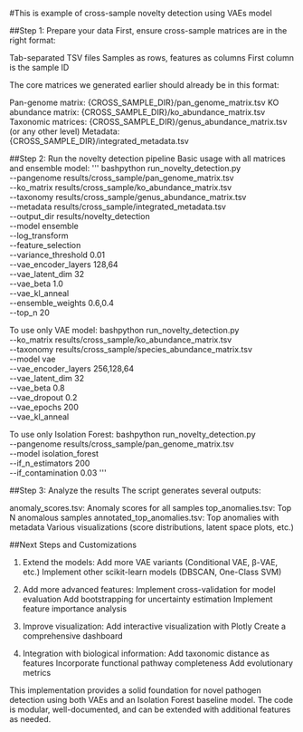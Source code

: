#This is example of cross-sample novelty detection using VAEs model

##Step 1: Prepare your data
First, ensure cross-sample matrices are in the right format:

Tab-separated TSV files
Samples as rows, features as columns
First column is the sample ID

The core matrices we generated earlier should already be in this format:

Pan-genome matrix: {CROSS_SAMPLE_DIR}/pan_genome_matrix.tsv
KO abundance matrix: {CROSS_SAMPLE_DIR}/ko_abundance_matrix.tsv
Taxonomic matrices: {CROSS_SAMPLE_DIR}/genus_abundance_matrix.tsv (or any other level)
Metadata: {CROSS_SAMPLE_DIR}/integrated_metadata.tsv

##Step 2: Run the novelty detection pipeline
Basic usage with all matrices and ensemble model:
'''
bashpython run_novelty_detection.py \
  --pangenome results/cross_sample/pan_genome_matrix.tsv \
  --ko_matrix results/cross_sample/ko_abundance_matrix.tsv \
  --taxonomy results/cross_sample/genus_abundance_matrix.tsv \
  --metadata results/cross_sample/integrated_metadata.tsv \
  --output_dir results/novelty_detection \
  --model ensemble \
  --log_transform \
  --feature_selection \
  --variance_threshold 0.01 \
  --vae_encoder_layers 128,64 \
  --vae_latent_dim 32 \
  --vae_beta 1.0 \
  --vae_kl_anneal \
  --ensemble_weights 0.6,0.4 \
  --top_n 20

To use only VAE model:
bashpython run_novelty_detection.py \
  --ko_matrix results/cross_sample/ko_abundance_matrix.tsv \
  --taxonomy results/cross_sample/species_abundance_matrix.tsv \
  --model vae \
  --vae_encoder_layers 256,128,64 \
  --vae_latent_dim 32 \
  --vae_beta 0.8 \
  --vae_dropout 0.2 \
  --vae_epochs 200 \
  --vae_kl_anneal

To use only Isolation Forest:
bashpython run_novelty_detection.py \
  --pangenome results/cross_sample/pan_genome_matrix.tsv \
  --model isolation_forest \
  --if_n_estimators 200 \
  --if_contamination 0.03
'''

##Step 3: Analyze the results
The script generates several outputs:

anomaly_scores.tsv: Anomaly scores for all samples
top_anomalies.tsv: Top N anomalous samples
annotated_top_anomalies.tsv: Top anomalies with metadata
Various visualizations (score distributions, latent space plots, etc.)

##Next Steps and Customizations

1. Extend the models:
Add more VAE variants (Conditional VAE, β-VAE, etc.)
Implement other scikit-learn models (DBSCAN, One-Class SVM)

2. Add more advanced features:
Implement cross-validation for model evaluation
Add bootstrapping for uncertainty estimation
Implement feature importance analysis

3. Improve visualization:
Add interactive visualization with Plotly
Create a comprehensive dashboard

4. Integration with biological information:
Add taxonomic distance as features
Incorporate functional pathway completeness
Add evolutionary metrics

This implementation provides a solid foundation for novel pathogen detection using both VAEs and an Isolation Forest baseline model. The code is modular, well-documented, and can be extended with additional features as needed.


